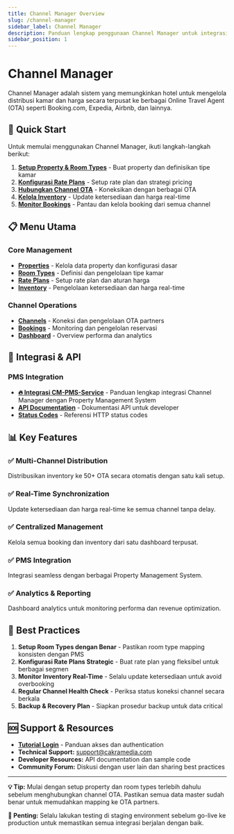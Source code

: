 ```yaml
---
title: Channel Manager Overview
slug: /channel-manager
sidebar_label: Channel Manager
description: Panduan lengkap penggunaan Channel Manager untuk integrasi hotel dengan berbagai OTA dan sinkronisasi dengan PMS.
sidebar_position: 1
---
```


# Channel Manager

Channel Manager adalah sistem yang memungkinkan hotel untuk mengelola distribusi kamar dan harga secara terpusat ke berbagai Online Travel Agent (OTA) seperti Booking.com, Expedia, Airbnb, dan lainnya.

## 🚀 Quick Start

Untuk memulai menggunakan Channel Manager, ikuti langkah-langkah berikut:

1. **[Setup Property & Room Types](tutorials/room-type.md)** - Buat property dan definisikan tipe kamar
2. **[Konfigurasi Rate Plans](tutorials/rate-plans.md)** - Setup rate plan dan strategi pricing
3. **[Hubungkan Channel OTA](tutorials/channels.md)** - Koneksikan dengan berbagai OTA
4. **[Kelola Inventory](tutorials/inventory.mdx)** - Update ketersediaan dan harga real-time
5. **[Monitor Bookings](tutorials/booking.mdx)** - Pantau dan kelola booking dari semua channel

## 📋 Menu Utama

### Core Management

- **[Properties](tutorials/)** - Kelola data property dan konfigurasi dasar
- **[Room Types](tutorials/room-type.md)** - Definisi dan pengelolaan tipe kamar
- **[Rate Plans](tutorials/rate-plans.md)** - Setup rate plan dan aturan harga
- **[Inventory](tutorials/inventory.mdx)** - Pengelolaan ketersediaan dan harga real-time

### Channel Operations

- **[Channels](tutorials/channels.md)** - Koneksi dan pengelolaan OTA partners
- **[Bookings](tutorials/booking.mdx)** - Monitoring dan pengelolan reservasi
- **[Dashboard](tutorials/dashboard.md)** - Overview performa dan analytics

## 🔗 Integrasi & API

### PMS Integration

- **[🔥 Integrasi CM-PMS-Service](integration-flow/channel-manager-pms-integration.md)** - Panduan lengkap integrasi Channel Manager dengan Property Management System
- **[API Documentation](api-docs/)** - Dokumentasi API untuk developer
- **[Status Codes](api-docs/status-code.md)** - Referensi HTTP status codes

## 📊 Key Features

### ✅ Multi-Channel Distribution

Distribusikan inventory ke 50+ OTA secara otomatis dengan satu kali setup.

### ✅ Real-Time Synchronization

Update ketersediaan dan harga real-time ke semua channel tanpa delay.

### ✅ Centralized Management

Kelola semua booking dan inventory dari satu dashboard terpusat.

### ✅ PMS Integration

Integrasi seamless dengan berbagai Property Management System.

### ✅ Analytics & Reporting

Dashboard analytics untuk monitoring performa dan revenue optimization.

## 🎯 Best Practices

1. **Setup Room Types dengan Benar** - Pastikan room type mapping konsisten dengan PMS
2. **Konfigurasi Rate Plans Strategic** - Buat rate plan yang fleksibel untuk berbagai segmen
3. **Monitor Inventory Real-Time** - Selalu update ketersediaan untuk avoid overbooking
4. **Regular Channel Health Check** - Periksa status koneksi channel secara berkala
5. **Backup & Recovery Plan** - Siapkan prosedur backup untuk data critical

## 🆘 Support & Resources

- **[Tutorial Login](tutorials/tutorial-login.md)** - Panduan akses dan authentication
- **Technical Support:** support@cakramedia.com
- **Developer Resources:** API documentation dan sample code
- **Community Forum:** Diskusi dengan user lain dan sharing best practices

---

**💡 Tip:** Mulai dengan setup property dan room types terlebih dahulu sebelum menghubungkan channel OTA. Pastikan semua data master sudah benar untuk memudahkan mapping ke OTA partners.

**🔔 Penting:** Selalu lakukan testing di staging environment sebelum go-live ke production untuk memastikan semua integrasi berjalan dengan baik.
